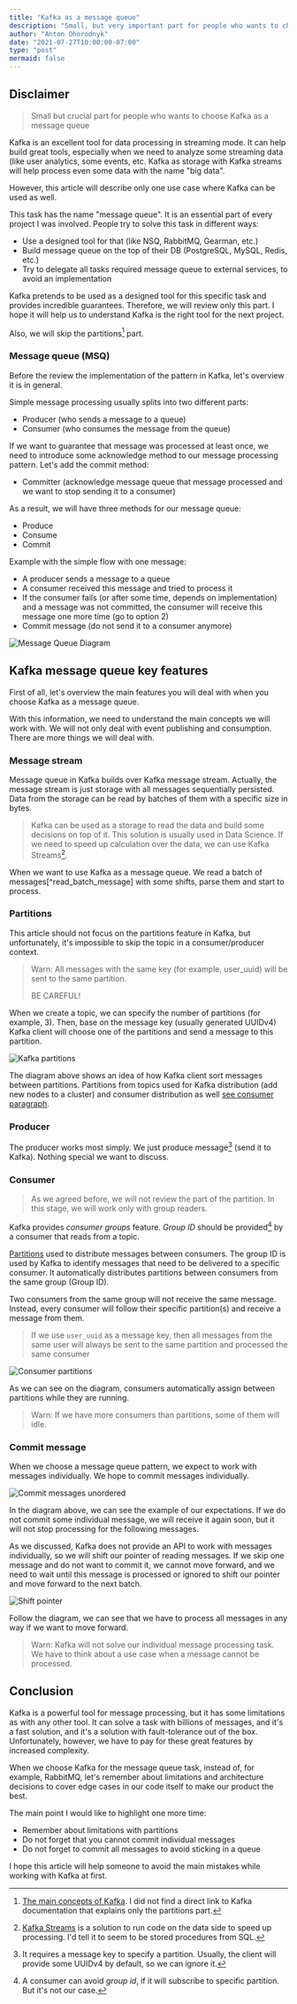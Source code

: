 ```yaml
---
title: "Kafka as a message queue"
description: "Small, but very important part for people who wants to choose kafka as a message queue."
author: "Anton Ohorodnyk"
date: "2021-07-27T10:00:00-07:00"
type: "post"
mermaid: false
---
```

## Disclaimer
> Small but crucial part for people who wants to choose Kafka as a message queue

Kafka is an excellent tool for data processing in streaming mode. It can help build great tools, especially when we need to analyze some streaming data (like user analytics, some events, etc. Kafka as storage with Kafka streams will help process even some data with the name "big data".

However, this article will describe only one use case where Kafka can be used as well.

This task has the name "message queue". It is an essential part of every project I was involved. People try to solve this task in different ways:
- Use a designed tool for that (like NSQ, RabbitMQ, Gearman, etc.)
- Build message queue on the top of their DB (PostgreSQL, MySQL, Redis, etc.)
- Try to delegate all tasks required message queue to external services, to avoid an implementation

Kafka pretends to be used as a designed tool for this specific task and provides incredible guarantees. Therefore, we will review only this part. I hope it will help us to understand Kafka is the right tool for the next project.

Also, we will skip the partitions[^main_concepts] part.

[^main_concepts]: [The main concepts of Kafka]([https://kafka.apache.org/documentation/#intro_concepts_and_terms](https://kafka.apache.org/documentation/#intro_concepts_and_terms)). I did not find a direct link to Kafka documentation that explains only the partitions part.

### Message queue (MSQ)

Before the review the implementation of the pattern in Kafka, let's overview it is in general.

Simple message processing usually splits into two different parts:
- Producer (who sends a message to a queue)
- Consumer (who consumes the message from the queue)

If we want to guarantee that message was processed at least once, we need to introduce some acknowledge method to our message processing pattern. Let's add the commit method:
- Committer (acknowledge message queue that message processed and we want to stop sending it to a consumer)

As a result, we will have three methods for our message queue:
- Produce
- Consume
- Commit

Example with the simple flow with one message:
- A producer sends a message to a queue
- A consumer received this message and tried to process it
- If the consumer fails (or after some time, depends on implementation) and a message was not committed, the consumer will receive this message one more time (go to option 2)
- Commit message (do not send it to a consumer anymore)

![Message Queue Diagram](/post/kafka-msq/msq-general.svg)

## Kafka message queue key features
First of all, let's overview the main features you will deal with when you choose Kafka as a message queue.

With this information, we need to understand the main concepts we will work with. We will not only deal with event publishing and consumption. There are more things we will deal with.

### Message stream
Message queue in Kafka builds over Kafka message stream. Actually, the message stream is just storage with all messages sequentially persisted. Data from the storage can be read by batches of them with a specific size in bytes.

> Kafka can be used as a storage to read the data and build some decisions on top of it.
This solution is usually used in Data Science.
If we need to speed up calculation over the data, we can use Kafka Streams[^kafka_streams].

[^kafka_streams]: [Kafka Streams](https://kafka.apache.org/documentation/streams/) is a solution to run code on the data side to speed up processing. I'd tell it to seem to be stored procedures from SQL.

When we want to use Kafka as a message queue. We read a batch of messages[^read_batch_message] with some shifts, parse them and start to process.

[^read_batch_messages]: Actually, every time Kafka client reads data from Kafka with some size limit, as it works in file reading.

### Partitions
This article should not focus on the partitions feature in Kafka, but unfortunately, it's impossible to skip the topic in a consumer/producer context.

> Warn: All messages with the same key (for example, user_uuid) will be sent to the same partition.
>
> BE CAREFUL!

When we create a topic, we can specify the number of partitions (for example, 3). Then, base on the message key (usually generated UUIDv4) Kafka client will choose one of the partitions and send a message to this partition.

![Kafka partitions](/post/kafka-msq/kafka-partitions.svg)

The diagram above shows an idea of how Kafka client sort messages between partitions.
Partitions from topics used for Kafka distribution (add new nodes to a cluster) and consumer distribution as well [see consumer paragraph](#consumer).

### Producer
The producer works most simply. We just produce message[^producer] (send it to Kafka). Nothing special we want to discuss.

[^producer]: It requires a message key to specify a partition. Usually, the client will provide some UUIDv4 by default, so we can ignore it.

### Consumer
> As we agreed before, we will not review the part of the partition. In this stage, we will work only with group readers.

Kafka provides _consumer groups_ feature. _Group ID_ should be provided[^consumer_group_id_partitions] by a consumer that reads from a topic.

[^consumer_group_id_partitions]: A consumer can avoid _group id_, if it will subscribe to specific partition. But it's not our case.

[Partitions](#partitions) used to distribute messages between consumers.
The group ID is used by Kafka to identify messages that need to be delivered to a specific consumer. It automatically distributes partitions between consumers from the same group (Group ID).

Two consumers from the same group will not receive the same message. Instead, every consumer will follow their specific partition(s) and receive a message from them.

> If we use `user_uuid` as a message key, then all messages from the same user will always be sent to the same partition and processed the same consumer

![Consumer partitions](/post/kafka-msq/kafka-consumers-partitions.svg)

As we can see on the diagram, consumers automatically assign between partitions while they are running.

> Warn: If we have more consumers than partitions, some of them will idle.

### Commit message
When we choose a message queue pattern, we expect to work with messages individually. We hope to commit messages individually.

![Commit messages unordered](/post/kafka-msq/commit-messages-unordered.svg)

In the diagram above, we can see the example of our expectations. If we do not commit some individual message, we will receive it again soon, but it will not stop processing for the following messages.

As we discussed, Kafka does not provide an API to work with messages individually, so we will shift our pointer of reading messages.
If we skip one message and do not want to commit it, we cannot move forward, and we need to wait until this message is processed or ignored to shift our pointer and move forward to the next batch.

![Shift pointer](/post/kafka-msq/shift-pointer.svg)

Follow the diagram, we can see that we have to process all messages in any way if we want to move forward.


> Warn: Kafka will not solve our individual message processing task. We have to think about a use case when a message cannot be processed.

## Conclusion
Kafka is a powerful tool for message processing, but it has some limitations as with any other tool.
It can solve a task with billions of messages, and it's a fast solution, and it's a solution with fault-tolerance out of the box. Unfortunately, however, we have to pay for these great features by increased complexity.

When we choose Kafka for the message queue task, instead of, for example, RabbitMQ, let's remember about limitations and architecture decisions to cover edge cases in our code itself to make our product the best.

The main point I would like to highlight one more time:
* Remember about limitations with partitions
* Do not forget that you cannot commit individual messages
* Do not forget to commit all messages to avoid sticking in a queue

I hope this article will help someone to avoid the main mistakes while working with Kafka at first.
